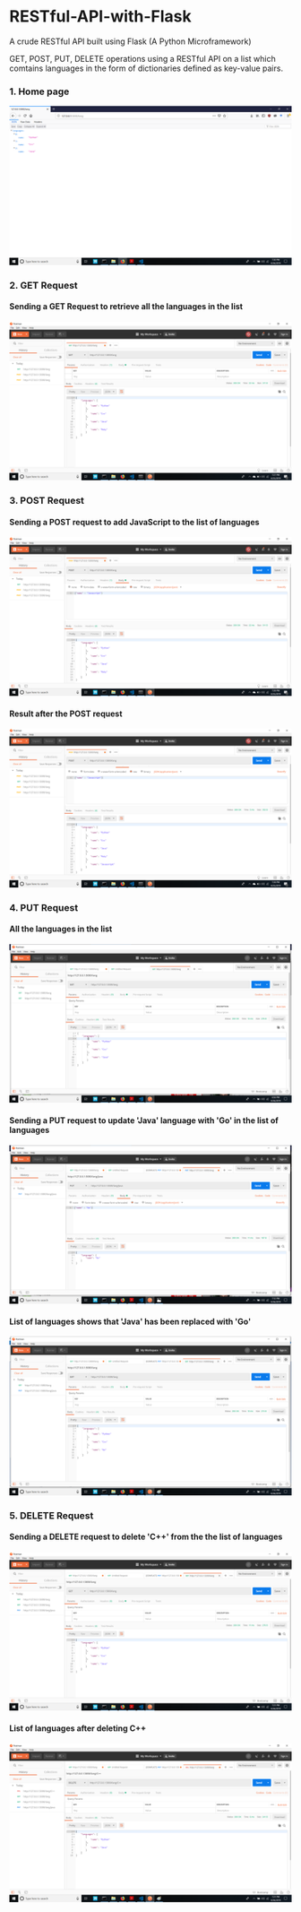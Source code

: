 # RESTful-API-with-Flask
A crude RESTful API built using Flask (A Python Microframework)

GET, POST, PUT, DELETE operations using a RESTful API on a list which comtains languages in the form of dictionaries defined as key-value pairs.

### 1. Home page


<img src = "./images/main page.png">


### 2. GET Request

#### Sending a GET Request to retrieve all the languages in the list


<img src = "./images/get1.png">


### 3. POST Request

#### Sending a POST request to add JavaScript to the list of languages


<img src = "./images/post1.png">


#### Result after the POST request 


<img src = "./images/post2.png">


### 4. PUT Request

#### All the languages in the list


<img src = "./images/put1.png">


#### Sending a PUT request to update 'Java' language with 'Go' in the list of languages


<img src = "./images/put2.png">


#### List of languages shows that 'Java' has been replaced with 'Go'


<img src = "./images/put3.png">



### 5. DELETE Request

#### Sending a DELETE request to delete 'C++' from the the list of languages


<img src = "./images/delete1.png">


#### List of languages after deleting C++


<img src = "./images/delete2.png">

